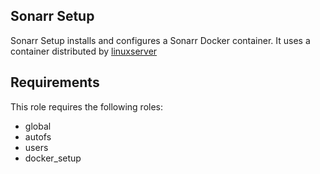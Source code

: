 Sonarr Setup
----------

Sonarr Setup installs and configures a Sonarr Docker container. It uses a container distributed by [linuxserver](https://hub.docker.com/r/linuxserver/sonarr)

Requirements
------------

This role requires the following roles:

- global
- autofs
- users
- docker_setup

